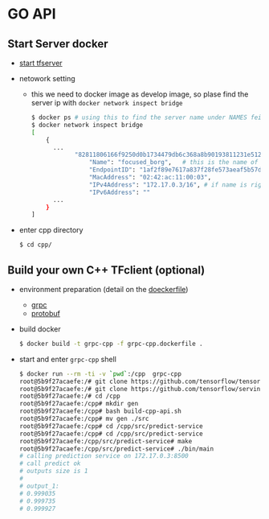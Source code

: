 # GO API

## Start Server docker

- [start tfserver](../README.md)
- netowork setting
  - this we need to docker image as develop image, so plase find the server ip with `docker network inspect bridge`

    ```bash
    $ docker ps # using this to find the server name under NAMES feild.
    $ docker network inspect bridge
    [
        {
          ...
                "82811806166f9250d0b1734479db6c368a8b90193811231e5125fdab1dfee6a0": {
                    "Name": "focused_borg",   # this is the name of server (need to check)
                    "EndpointID": "1af2f89e7617a837f28fe573aeaf5b57d650216167180b00c70a4be11cfb1510",
                    "MacAddress": "02:42:ac:11:00:03",
                    "IPv4Address": "172.17.0.3/16", # if name is right then this is your server IP
                    "IPv6Address": ""
          ...
        }
    ]
    ```

- enter cpp directory

  ```bash
  $ cd cpp/
  ```

## Build your own C++ TFclient (optional)

- environment preparation (detail on the [doeckerfile](./grpc-cpp.dockerfile))

  - [grpc](https://github.com/grpc/grpc/tree/master/src/cpp)
  - [protobuf](https://github.com/protocolbuffers/protobuf/tree/master/src)

- build docker

  ```bash
  $ docker build -t grpc-cpp -f grpc-cpp.dockerfile .
  ```

- start and enter `grpc-cpp` shell

  ```bash
  $ docker run --rm -ti -v `pwd`:/cpp  grpc-cpp
  root@5b9f27acaefe:/# git clone https://github.com/tensorflow/tensorflow
  root@5b9f27acaefe:/# git clone https://github.com/tensorflow/serving
  root@5b9f27acaefe:/# cd /cpp
  root@5b9f27acaefe:/cpp# mkdir gen
  root@5b9f27acaefe:/cpp# bash build-cpp-api.sh
  root@5b9f27acaefe:/cpp# mv gen ./src
  root@5b9f27acaefe:/cpp# cd /cpp/src/predict-service
  root@5b9f27acaefe:/cpp# cd /cpp/src/predict-service
  root@5b9f27acaefe:/cpp/src/predict-service# make
  root@5b9f27acaefe:/cpp/src/predict-service# ./bin/main
  # calling prediction service on 172.17.0.3:8500
  # call predict ok
  # outputs size is 1
  #
  # output_1:
  # 0.999035
  # 0.999735
  # 0.999927
  ```

## 